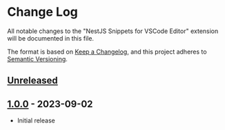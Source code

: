 # Change Log

All notable changes to the "NestJS Snippets for VSCode Editor" extension will be documented in this file.

The format is based on [Keep a Changelog](https://keepachangelog.com/en/1.0.0/),
and this project adheres to [Semantic Versioning](https://semver.org/spec/v2.0.0.html).

## [Unreleased]

## [1.0.0] - 2023-09-02

- Initial release

[unreleased]: https://github.com/ManuelGil/vscode-nestjs-snippets/compare/v1.0.0...HEAD
[1.0.0]: https://github.com/ManuelGil/vscode-nestjs-snippets/releases/tag/v1.0.0
